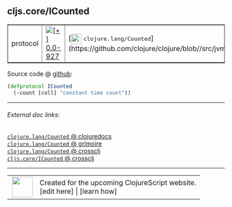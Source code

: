 ## cljs.core/ICounted



 <table border="1">
<tr>
<td>protocol</td>
<td><a href="https://github.com/cljsinfo/cljs-api-docs/tree/0.0-927"><img valign="middle" alt="[+] 0.0-927" title="Added in 0.0-927" src="https://img.shields.io/badge/+-0.0--927-lightgrey.svg"></a> </td>
<td>
[<img height="24px" valign="middle" src="http://i.imgur.com/1GjPKvB.png"> <samp>clojure.lang/Counted</samp>](https://github.com/clojure/clojure/blob//src/jvm/clojure/lang/Counted.java)
</td>
</tr>
</table>









Source code @ [github](https://github.com/clojure/clojurescript/blob/r1913/src/cljs/cljs/core.cljs#L200-L201):

```clj
(defprotocol ICounted
  (-count [coll] "constant time count"))
```

<!--
Repo - tag - source tree - lines:

 <pre>
clojurescript @ r1913
└── src
    └── cljs
        └── cljs
            └── <ins>[core.cljs:200-201](https://github.com/clojure/clojurescript/blob/r1913/src/cljs/cljs/core.cljs#L200-L201)</ins>
</pre>

-->

---



###### External doc links:

[`clojure.lang/Counted` @ clojuredocs](http://clojuredocs.org/clojure.lang/Counted)<br>
[`clojure.lang/Counted` @ grimoire](http://conj.io/store/v1/org.clojure/clojure/1.7.0-beta3/clj/clojure.lang/Counted/)<br>
[`clojure.lang/Counted` @ crossclj](http://crossclj.info/fun/clojure.lang/Counted.html)<br>
[`cljs.core/ICounted` @ crossclj](http://crossclj.info/fun/cljs.core.cljs/ICounted.html)<br>

---

 <table>
<tr><td>
<img valign="middle" align="right" width="48px" src="http://i.imgur.com/Hi20huC.png">
</td><td>
Created for the upcoming ClojureScript website.<br>
[edit here] | [learn how]
</td></tr></table>

[edit here]:https://github.com/cljsinfo/cljs-api-docs/blob/master/cljsdoc/cljs.core/ICounted.cljsdoc
[learn how]:https://github.com/cljsinfo/cljs-api-docs/wiki/cljsdoc-files

<!--

This information was too distracting to show to readers, but I'll leave it
commented here since it is helpful to:

- pretty-print the data used to generate this document
- and show how to retrieve that data



The API data for this symbol:

```clj
{:ns "cljs.core",
 :name "ICounted",
 :history [["+" "0.0-927"]],
 :type "protocol",
 :full-name-encode "cljs.core/ICounted",
 :source {:code "(defprotocol ICounted\n  (-count [coll] \"constant time count\"))",
          :title "Source code",
          :repo "clojurescript",
          :tag "r1913",
          :filename "src/cljs/cljs/core.cljs",
          :lines [200 201]},
 :methods [{:name "-count",
            :signature ["[coll]"],
            :docstring "constant time count"}],
 :full-name "cljs.core/ICounted",
 :clj-symbol "clojure.lang/Counted"}

```

Retrieve the API data for this symbol:

```clj
;; from Clojure REPL
(require '[clojure.edn :as edn])
(-> (slurp "https://raw.githubusercontent.com/cljsinfo/cljs-api-docs/catalog/cljs-api.edn")
    (edn/read-string)
    (get-in [:symbols "cljs.core/ICounted"]))
```

-->
